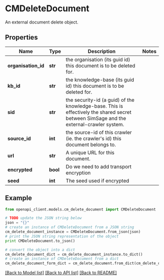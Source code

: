 # CMDeleteDocument

An external document delete object.

## Properties
Name | Type | Description | Notes
------------ | ------------- | ------------- | -------------
**organisation_id** | **str** | the organisation (its guid id) this document is to be deleted for. | 
**kb_id** | **str** | the knowledge-base (its guid id) this document is to be deleted for. | 
**sid** | **str** | the security-id (a guid) of the knowledge-base.  This is effectively the shared secret between SimSage and the external-crawler system. | 
**source_id** | **int** | the source-id of this crawler (ie. the crawler&#39;s id) this document belongs to. | 
**url** | **str** | A unique URL for this document. | 
**encrypted** | **bool** | Do we need to add transport encryption | 
**seed** | **int** | The seed used if encrypted | 

## Example

```python
from openapi_client.models.cm_delete_document import CMDeleteDocument

# TODO update the JSON string below
json = "{}"
# create an instance of CMDeleteDocument from a JSON string
cm_delete_document_instance = CMDeleteDocument.from_json(json)
# print the JSON string representation of the object
print CMDeleteDocument.to_json()

# convert the object into a dict
cm_delete_document_dict = cm_delete_document_instance.to_dict()
# create an instance of CMDeleteDocument from a dict
cm_delete_document_form_dict = cm_delete_document.from_dict(cm_delete_document_dict)
```
[[Back to Model list]](../README.md#documentation-for-models) [[Back to API list]](../README.md#documentation-for-api-endpoints) [[Back to README]](../README.md)


